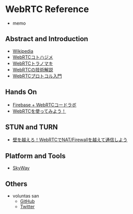 # WebRTC Reference
- memo

## Abstract and Introduction

- [Wikipedia](https://ja.wikipedia.org/wiki/WebRTC)
- [WebRTCコトハジメ](https://qiita.com/yusuke84/items/286f569d110daede721e)
- [WebRTCトラノマキ](https://webrtc.shiguredo.jp/index.html)
- [WebRTCの技術解説](https://www.slideshare.net/nttwestcon/20140805-technical-descriptionofwebrtcpublicedition)
- [WebRTCプロトコル入門](https://developer.mozilla.org/ja/docs/Web/API/WebRTC_API/Protocols)

## Hands On
- [Firebase + WebRTCコードラボ](https://webrtc.org/getting-started/firebase-rtc-codelab)
- [WebRTCを使ってみよう！](https://html5experts.jp/series/webrtc-beginner/)

## STUN and TURN
- [壁を越えろ！WebRTCでNAT/Firewallを越えて通信しよう](https://html5experts.jp/mganeko/5554/)

## Platform and Tools
- [SkyWay](https://webrtc.ecl.ntt.com/)

## Others
- voluntas san
    - [GitHub](https://gist.github.com/voluntas)
    - [Twitter](https://twitter.com/voluntas)



